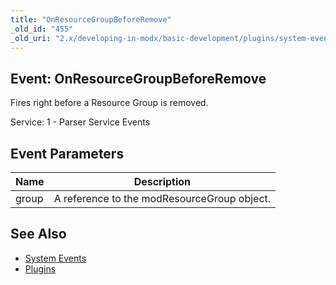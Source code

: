 ```yaml
---
title: "OnResourceGroupBeforeRemove"
_old_id: "455"
_old_uri: "2.x/developing-in-modx/basic-development/plugins/system-events/onresourcegroupbeforeremove"
---
```


## Event: OnResourceGroupBeforeRemove

Fires right before a Resource Group is removed.

Service: 1 - Parser Service Events

## Event Parameters

| Name | Description |
|------|-------------|
| group | A reference to the modResourceGroup object. |

## See Also

- [System Events](developing-in-modx/basic-development/plugins/system-events "System Events")
- [Plugins](developing-in-modx/basic-development/plugins "Plugins")